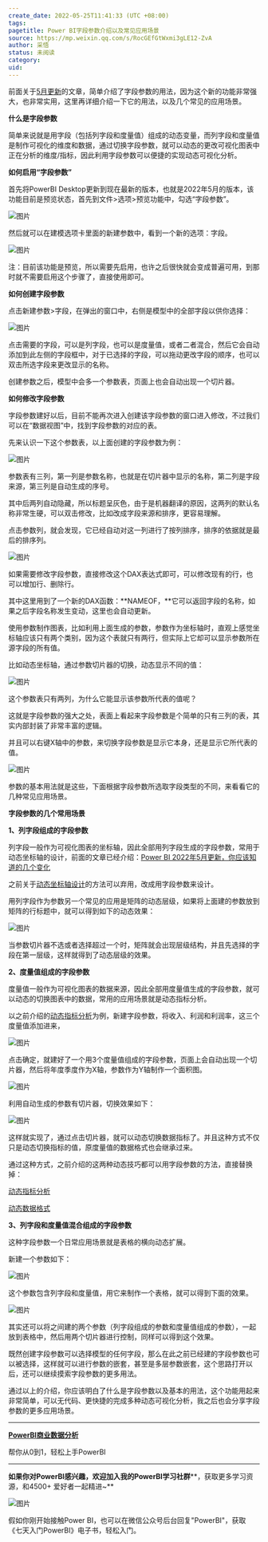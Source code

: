 ```yaml
---
create_date: 2022-05-25T11:41:33 (UTC +08:00)
tags: 
pagetitle: Power BI字段参数介绍以及常见应用场景
source: https://mp.weixin.qq.com/s/RocGEfGtWxmi3gLE12-ZvA
author: 采悟
status: 未阅读
category: 
uid: 
---
```


前面关于[5月更新](http://mp.weixin.qq.com/s?__biz=MzA4MzQwMjY4MA==&mid=2484080166&idx=1&sn=d695a7775e0def6f997b394643e004e8&chksm=8e13a4f1b9642de7ff102538ba9654e13732352c0823781da7f19289b13b32f026fc6439dab0&scene=21#wechat_redirect)的文章，简单介绍了字段参数的用法，因为这个新的功能非常强大，也非常实用，这里再详细介绍一下它的用法，以及几个常见的应用场景。  

**什么是字段参数**

简单来说就是用字段（包括列字段和度量值）组成的动态变量，而列字段和度量值是制作可视化的维度和数据，通过切换字段参数，就可以动态的更改可视化图表中正在分析的维度/指标，因此利用字段参数可以便捷的实现动态可视化分析。

**如何启用“字段参数”**

首先将PowerBI Desktop更新到现在最新的版本，也就是2022年5月的版本，该功能目前是预览状态，首先到文件>选项>预览功能中，勾选“字段参数”。

![图片](https://mmbiz.qpic.cn/mmbiz_png/aHEbZtANQJP0m1jPFZm0XQR9Wia691ibMjj40hCAicmdib6GS59WR0OlgvpKAJAoJohzQNsOplXZnKk4FFj6J8qlvg/640?wx_fmt=png&wxfrom=5&wx_lazy=1&wx_co=1)

然后就可以在建模选项卡里面的新建参数中，看到一个新的选项：字段。

![图片](https://mmbiz.qpic.cn/mmbiz_png/aHEbZtANQJP0m1jPFZm0XQR9Wia691ibMjyPxQBZlHOA1snIxW2AUFgOhnAia1lvZuOfgKJGYDBLg7X0QBLAoOrYQ/640?wx_fmt=png&wxfrom=5&wx_lazy=1&wx_co=1)

注：目前该功能是预览，所以需要先启用，也许之后很快就会变成普遍可用，到那时就不需要启用这个步骤了，直接使用即可。

**如何创建字段参数**

点击新建参数>字段，在弹出的窗口中，右侧是模型中的全部字段以供你选择：

![图片](https://mmbiz.qpic.cn/mmbiz_png/aHEbZtANQJP0m1jPFZm0XQR9Wia691ibMjXvic8ZeHcY6seicFvxxkEobRiaWRgIydoKiaasFFz74oPDeJrQxPgTsH8A/640?wx_fmt=png&wxfrom=5&wx_lazy=1&wx_co=1)

点击需要的字段，可以是列字段，也可以是度量值，或者二者混合，然后它会自动添加到此左侧的字段框中，对于已选择的字段，可以拖动更改字段的顺序，也可以双击所选字段来更改显示的名称。

创建参数之后，模型中会多一个参数表，页面上也会自动出现一个切片器。

**如何修改字段参数**

字段参数建好以后，目前不能再次进入创建该字段参数的窗口进入修改，不过我们可以在“数据视图”中，找到字段参数的对应的表。  

先来认识一下这个参数表，以上面创建的字段参数为例：  

![图片](https://mmbiz.qpic.cn/mmbiz_png/aHEbZtANQJPlflEbSrmA3QTUztON95cmMXy9nt3HucnSxd2eW64nt34Z2icHPdCGaC5vRRKavyRIrBDwZT2f3qw/640?wx_fmt=png&wxfrom=5&wx_lazy=1&wx_co=1)

参数表有三列，第一列是参数名称，也就是在切片器中显示的名称，第二列是字段来源，第三列是自动生成的序号。

其中后两列自动隐藏，所以标题呈灰色，由于是机器翻译的原因，这两列的默认名称非常生硬，可以双击修改，比如改成字段来源和排序，更容易理解。

点击参数列，就会发现，它已经自动对这一列进行了按列排序，排序的依据就是最后的排序列。

![图片](https://mmbiz.qpic.cn/mmbiz_png/aHEbZtANQJPlflEbSrmA3QTUztON95cmhSVC2Zjl58hfYdAeRkbmzCWQg8f4c2icZkwIRgomCiaZc2cWxqX3KW4w/640?wx_fmt=png&wxfrom=5&wx_lazy=1&wx_co=1)

如果需要修改字段参数，直接修改这个DAX表达式即可，可以修改现有的行，也可以增加行、删除行。

其中这里用到了一个新的DAX函数：**NAMEOF，**它可以返回字段的名称，如果之后字段名称发生变动，这里也会自动更新。

使用参数制作图表，比如利用上面生成的参数，参数作为坐标轴时，直观上感觉坐标轴应该只有两个类别，因为这个表就只有两行，但实际上它却可以显示参数所在源字段的所有值。

比如动态坐标轴，通过参数切片器的切换，动态显示不同的值：

![图片](https://mmbiz.qpic.cn/mmbiz_gif/aHEbZtANQJP0m1jPFZm0XQR9Wia691ibMjZib5Vusxm1RBVU1Pcxh1uyKPWdtdeBRDMVpkTBL03XfStkBtSPL1Xsw/640?wx_fmt=gif&wxfrom=5&wx_lazy=1)

这个参数表只有两列，为什么它能显示该参数所代表的值呢？

这就是字段参数的强大之处，表面上看起来字段参数是个简单的只有三列的表，其实内部封装了非常丰富的逻辑。

并且可以右键X轴中的参数，来切换字段参数是显示它本身，还是显示它所代表的值。

![图片](https://mmbiz.qpic.cn/mmbiz_gif/aHEbZtANQJPlflEbSrmA3QTUztON95cmhOWQHDlsx7eLWhyiaMg5VDqRIUbvgqIJZjdQvh9Ro0bccz5wOE88M0g/640?wx_fmt=gif&wxfrom=5&wx_lazy=1)

参数的基本用法就是这些，下面根据字段参数所选取字段类型的不同，来看看它的几种常见应用场景。  

**字段参数的几个常用场景**

**1、列字段组成的字段参数**

列字段一般作为可视化图表的坐标轴，因此全部用列字段生成的字段参数，常用于动态坐标轴的设计，前面的文章已经介绍：[Power BI 2022年5月更新，你应该知道的几个变化](http://mp.weixin.qq.com/s?__biz=MzA4MzQwMjY4MA==&mid=2484080166&idx=1&sn=d695a7775e0def6f997b394643e004e8&chksm=8e13a4f1b9642de7ff102538ba9654e13732352c0823781da7f19289b13b32f026fc6439dab0&scene=21#wechat_redirect)  

之前关于[动态坐标轴设计](http://mp.weixin.qq.com/s?__biz=MzA4MzQwMjY4MA==&mid=2484068004&idx=1&sn=750fce682b8e15757b038d30aa5a540f&chksm=8e0c7473b97bfd65f68616c2ced6fe5a139e11ccd70b933f92bde1278ff02abedbbe377a3f71&scene=21#wechat_redirect)的方法可以弃用，改成用字段参数来设计。  

用列字段作为参数另一个常见的应用是矩阵的动态层级，如果将上面建的参数放到矩阵的行标题中，就可以得到如下的动态效果：

![图片](https://mmbiz.qpic.cn/mmbiz_gif/aHEbZtANQJM84Vdent275TDEEiaF53BFibVxFYeKeY1Yjqiaq9oaPc4HQtQrvtVwiclnrIzIkZNI9BQic1QnbXC3EYA/640?wx_fmt=gif&wxfrom=5&wx_lazy=1)

当参数切片器不选或者选择超过一个时，矩阵就会出现层级结构，并且先选择的字段在第一层级，这样就得到了动态层级的效果。  

**2、度量值组成的字段参数**

度量值一般作为可视化图表的数据来源，因此全部用度量值生成的字段参数，就可以动态的切换图表中的数据，常用的应用场景就是动态指标分析。

以之前介绍的[动态指标分析](http://mp.weixin.qq.com/s?__biz=MzA4MzQwMjY4MA==&mid=2484074205&idx=1&sn=d8c9d1a3f80245e6e3b1f5bd2d14a053&chksm=8e0c5c0ab97bd51c1cdcc44737ff0967f5179b716c5f0bc90c87abcd977153b10cd11cdc3219&scene=21#wechat_redirect)为例，新建字段参数，将收入、利润和利润率，这三个度量值添加进来，

![图片](https://mmbiz.qpic.cn/mmbiz_png/aHEbZtANQJPlflEbSrmA3QTUztON95cm1QLrp9xJ3jYG5F2TC5AKPIdFZRC7VeRRnLsKG37543mmnbWIJjHs2Q/640?wx_fmt=png&wxfrom=5&wx_lazy=1&wx_co=1)

点击确定，就建好了一个用3个度量值组成的字段参数，页面上会自动出现一个切片器，然后将年度季度作为X轴，参数作为Y轴制作一个面积图。

![图片](https://mmbiz.qpic.cn/mmbiz_png/aHEbZtANQJPlflEbSrmA3QTUztON95cmDry3WfF7CXCalXmiabHibme4Es9zYr18eX8QUjvp3UgkF86ExNMEOJXw/640?wx_fmt=png&wxfrom=5&wx_lazy=1&wx_co=1)

利用自动生成的参数有切片器，切换效果如下：

![图片](https://mmbiz.qpic.cn/mmbiz_gif/aHEbZtANQJPlflEbSrmA3QTUztON95cm6kjsg3TicOB0jDXxHFJRs8XhAV3iat9YUlMKtFzib2rrudxLY6EhibFXWQ/640?wx_fmt=gif&wxfrom=5&wx_lazy=1)

这样就实现了，通过点击切片器，就可以动态切换数据指标了。并且这种方式不仅只是动态切换指标的值，原度量值的数据格式也会继承过来。

通过这种方式，之前介绍的这两种动态技巧都可以用字段参数的方法，直接替换掉：

[动态指标分析](http://mp.weixin.qq.com/s?__biz=MzA4MzQwMjY4MA==&mid=2484067957&idx=1&sn=93e3f3b54fd902e26ce98f8c4112abbb&chksm=8e0c74a2b97bfdb405f86c58998f8320ea8c26853b039edfd2c7f6d8cef0d97d28dacfe9d23f&scene=21#wechat_redirect)  

[动态数据格式](http://mp.weixin.qq.com/s?__biz=MzA4MzQwMjY4MA==&mid=2484074205&idx=1&sn=d8c9d1a3f80245e6e3b1f5bd2d14a053&chksm=8e0c5c0ab97bd51c1cdcc44737ff0967f5179b716c5f0bc90c87abcd977153b10cd11cdc3219&scene=21#wechat_redirect)  

**3、列字段和度量值混合组成的字段参数**

这种字段参数一个日常应用场景就是表格的横向动态扩展。

新建一个参数如下：  

![图片](https://mmbiz.qpic.cn/mmbiz_png/aHEbZtANQJM84Vdent275TDEEiaF53BFibDKMQiastODGmPWoFxOOAAE1co2DDiaibJMlx7zRb6dv7lcicgEsuHv50IA/640?wx_fmt=png&wxfrom=5&wx_lazy=1&wx_co=1)

这个参数包含列字段和度量值，用它来制作一个表格，就可以得到下面的效果。

![图片](https://mmbiz.qpic.cn/mmbiz_gif/aHEbZtANQJM84Vdent275TDEEiaF53BFibicxEf8k6YnZMpgWPNTXJY8vhrSZUppqe7icsP7LKB6KPf9q1DPliaRKVg/640?wx_fmt=gif&wxfrom=5&wx_lazy=1)

其实还可以将之间建的两个参数（列字段组成的参数和度量值组成的参数），一起放到表格中，然后用两个切片器进行控制，同样可以得到这个效果。

既然创建字段参数可以选择模型的任何字段，那么在此之前已经建的字段参数也可以被选择，这样就可以进行参数的嵌套，甚至是多层参数嵌套，这个思路打开以后，还可以继续摸索字段参数的更多用法。  

通过以上的介绍，你应该明白了什么是字段参数以及基本的用法，这个功能用起来非常简单，可以无代码、更快捷的完成多种动态可视化分析，我之后也会分享字段参数的更多应用场景。

___

[**PowerBI商业数据分析**](http://mp.weixin.qq.com/s?__biz=MzA4MzQwMjY4MA==&mid=2484074987&idx=1&sn=5cf4ba4b683ee9136bb7a26f6e9bcf01&chksm=8e0c533cb97bda2add48a4576b9c1e230249a5a4160dd93cd677a37ea21d26fc9cc26fc4cb1c&scene=21#wechat_redirect)

帮你从0到1，轻松上手PowerBI

___

**如果你对PowerBI感兴趣，欢迎加入我的PowerBI学习社群****，获取更多学习资源，和4500+ 爱好者一起精进~**

![图片](https://mmbiz.qpic.cn/mmbiz_png/aHEbZtANQJO1AEySOiakLF2kY7eb1kUw2DtfKoVz2ctBDia5dtNsPX2GhV0ZOCDDWpgpaTQtnqfqJrRXt5PNia95g/640?wx_fmt=png&wxfrom=5&wx_lazy=1&wx_co=1)

假如你刚开始接触Power BI，也可以在微信公众号后台回复"PowerBI"，获取《七天入门PowerBI》电子书，轻松入门。
